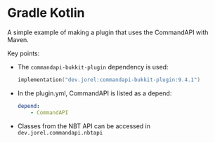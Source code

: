 # Gradle Kotlin

A simple example of making a plugin that uses the CommandAPI with Maven.

Key points:

- The `commandapi-bukkit-plugin` dependency is used:

  ```kotlin
  implementation("dev.jorel:commandapi-bukkit-plugin:9.4.1")
  ```

- In the plugin.yml, CommandAPI is listed as a depend:

  ```yaml
  depend:
      - CommandAPI
  ```

- Classes from the NBT API can be accessed in `dev.jorel.commandapi.nbtapi`
